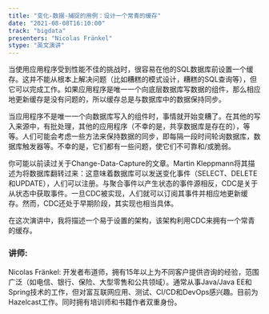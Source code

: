 ```yaml
---
title: "变化-数据-捕捉的用例：设计一个常青的缓存"
date: "2021-08-08T16:10:00" 
track: "bigdata"
presenters: "Nicolas Fränkel"
stype: "英文演讲"
---
```

当使用应用程序受到性能不佳的挑战时，很容易在他的SQL数据库前设置一个缓存。这并不能从根本上解决问题（比如糟糕的模式设计，糟糕的SQL查询等），但它可以完成工作。如果应用程序是唯一一个向底层数据库写数据的组件，那么相应地更新缓存是没有问题的，所以缓存总是与数据库中的数据保持同步。
 
当应用程序不是唯一一个向数据库写入的组件时，事情就开始变糟了。在其他的写入来源中，有批处理，其他的应用程序（不幸的是，共享数据库是存在的），等等。人们可能会考虑一些方法来保持数据的同步，即每隔一段时间轮询数据库，数据库触发器等。不幸的是，它们都有一些问题，使它们不可靠和/或脆弱。
 
你可能以前读过关于Change-Data-Capture的文章。Martin Kleppmann将其描述为将数据库翻转过来：这意味着数据库可以发送变化事件（SELECT、DELETE和UPDATE），人们可以注册。与聚合事件以产生状态的事件源相反，CDC是关于从状态中获取事件。一旦CDC被实现，人们就可以订阅其事件并相应地更新缓存。然而，CDC还处于早期阶段，其实现也相当具体。
 
在这次演讲中，我将描述一个易于设置的架构，该架构利用CDC来拥有一个常青的缓存。
 ### 讲师: 
 Nicolas Fränkel: 开发者布道师，拥有15年以上为不同客户提供咨询的经验，范围广泛（如电信、银行、保险、大型零售和公共领域）。通常从事Java/Java EE和Spring技术的工作，但对富互联网应用、测试、CI/CD和DevOps感兴趣。目前为Hazelcast工作。同时拥有培训师和书籍作者双重身份。